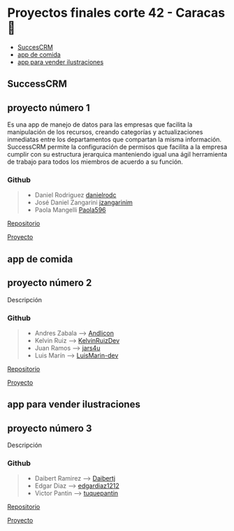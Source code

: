 # Proyectos finales corte 42 - Caracas 🎉
- [SuccesCRM](#successcrm)
- [app de comida](#app-de-comida)
- [app para vender ilustraciones](#app-para-vender-ilustraciones)

## SuccessCRM

## proyecto número 1

Es una app de manejo de datos para las empresas que facilita la manipulación de los recursos, creando categorías y actualizaciones inmediatas entre los departamentos que compartan la misma información. SuccessCRM permite la configuración de permisos que facilita a la empresa cumplir con su estructura jerarquica manteniendo igual una ágil herramienta de trabajo para todos los miembros de acuerdo a su función.

### Github

> - Daniel Rodriguez [danielrodc](https://github.com/danielrodc)
> - José Daniel Zangarini [jzangarinim](https://github.com/jzangarinim)
> - Paola Mangelli  [Paola596](https://github.com/Paola596)

[Repositorio](https://github.com/danielrodc/final-project-crm)

[Proyecto](https://github.com/users/danielrodc/projects/2)

## app de comida

## proyecto número 2

Descripción

### Github

> - Andres Zabala --> [Andlicon](https://github.com/Andlicon) 
> - Kelvin Ruiz -->  [KelvinRuizDev](https://github.com/KelvinRuizDev) 
> - Juan Ramos --> [jars4u](https://github.com/jars4u)
> - Luis Marín --> [LuisMarin-dev](https://github.com/LuisMarin-dev)

[Repositorio](https://github.com/4GeeksAcademy/proyecto-final-app-restaurante)

[Proyecto](https://github.com/orgs/4GeeksAcademy/projects/57)



## app para vender ilustraciones

## proyecto número 3

Descripción

### Github

> - Daibert Ramirez --> [Daibertj](https://github.com/Daibertj)
> - Edgar Diaz -->  [edgardiaz1212](https://github.com/edgardiaz1212)
> - Victor Pantin -->  [tuquepantin](https://github.com/tuquepantin)

[Repositorio](https://github.com/4GeeksAcademy/daibert-edgar-victor)

[Proyecto](https://github.com/orgs/4GeeksAcademy/projects/55)


